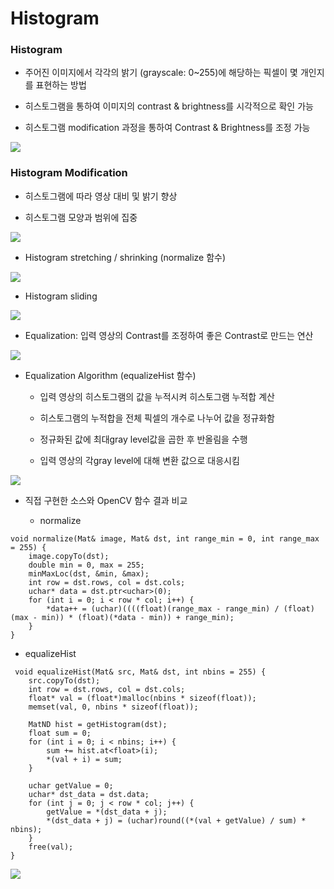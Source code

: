 # Histogram

### Histogram

- 주어진 이미지에서 각각의 밝기 (grayscale: 0~255)에 해당하는 픽셀이 몇 개인지를 표현하는 방법

- 히스토그램을 통하여 이미지의 contrast & brightness를 시각적으로 확인 가능

- 히스토그램 modification 과정을 통하여 Contrast & Brightness를 조정 가능

![ ](/images/histo_01.png)

### Histogram Modification

- 히스토그램에 따라 영상 대비 및 밝기 향상

- 히스토그램 모양과 범위에 집중

![ ](/images/histo_02.png)

- Histogram stretching / shrinking (normalize 함수)

![ ](/images/histo_03.png)

- Histogram sliding

![ ](/images/histo_04.png)

- Equalization: 입력 영상의 Contrast를 조정하여 좋은 Contrast로 만드는 연산

![ ](/images/histo_05.png)

- Equalization Algorithm (equalizeHist 함수)

  - 입력 영상의 히스토그램의 값을 누적시켜 히스토그램 누적합 계산
  
  - 히스토그램의 누적합을 전체 픽셀의 개수로 나누어 값을 정규화함
  
  - 정규화된 값에 최대gray level값을 곱한 후 반올림을 수행
  
  - 입력 영상의 각gray level에 대해 변환 값으로 대응시킴

![ ](/images/histo_06.png)

  
- 직접 구현한 소스와 OpenCV 함수 결과 비교

  - normalize

```
void normalize(Mat& image, Mat& dst, int range_min = 0, int range_max = 255) {
	image.copyTo(dst);
	double min = 0, max = 255;
	minMaxLoc(dst, &min, &max);
	int row = dst.rows, col = dst.cols;
	uchar* data = dst.ptr<uchar>(0);
	for (int i = 0; i < row * col; i++) {
		*data++ = (uchar)((((float)(range_max - range_min) / (float)(max - min)) * (float)(*data - min)) + range_min);
	}
}
```

  - equalizeHist
  
```
 void equalizeHist(Mat& src, Mat& dst, int nbins = 255) {
	src.copyTo(dst);
	int row = dst.rows, col = dst.cols;
	float* val = (float*)malloc(nbins * sizeof(float));
	memset(val, 0, nbins * sizeof(float));

	MatND hist = getHistogram(dst);
	float sum = 0;
	for (int i = 0; i < nbins; i++) {
		sum += hist.at<float>(i);
		*(val + i) = sum;
	}

	uchar getValue = 0;
	uchar* dst_data = dst.data;
	for (int j = 0; j < row * col; j++) {
		getValue = *(dst_data + j);
		*(dst_data + j) = (uchar)round((*(val + getValue) / sum) * nbins);
	}
	free(val);
}
```

![ ](/images/histo_07.png)
